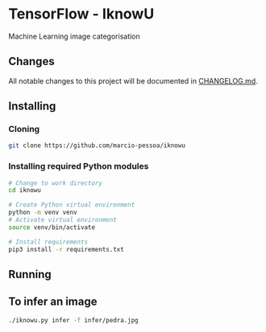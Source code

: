 # TensorFlow - IknowU

Machine Learning image categorisation

## Changes

All notable changes to this project will be documented in [CHANGELOG.md](CHANGELOG.md).

## Installing

### Cloning

```sh
git clone https://github.com/marcio-pessoa/iknowu
```

### Installing required Python modules

```sh
# Change to work directory
cd iknowu
```

```sh
# Create Python virtual environment
python -m venv venv
# Activate virtual environment
source venv/bin/activate
```

```sh
# Install requirements
pip3 install -r requirements.txt
```

## Running

## To infer an image

```sh
./iknowu.py infer -f infer/pedra.jpg
```
